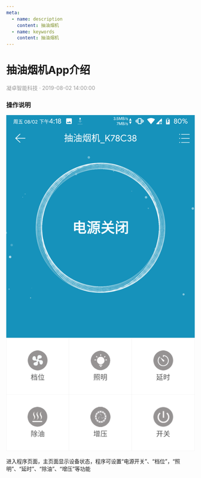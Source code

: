 ```yaml
---
meta:
  - name: description
    content: 抽油烟机
  - name: keywords
    content: 抽油烟机
---
```


# 抽油烟机App介绍
<p style="color: #999">凝卓智能科技 · 2019-08-02 14:00:00<p>

### 操作说明

![RangeHood.png](./rangehood/RangeHood.png)

进入程序页面，主页面显示设备状态，程序可设置“电源开关”、“档位”，“照明”、“延时”、“除油”、“增压”等功能
